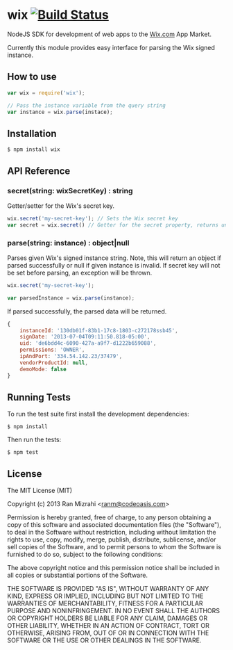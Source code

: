 # wix [![Build Status](https://travis-ci.org/ranm8/wix.png?branch=master)](https://travis-ci.org/ranm8/wix)

NodeJS SDK for development of web apps to the [Wix.com](http://www.wix.com) App Market.

Currently this module provides easy interface for parsing the Wix signed instance.

## How to use

```javascript
var wix = require('wix');

// Pass the instance variable from the query string
var instance = wix.parse(instace);
``` 

## Installation

	$ npm install wix

## API Reference

###  secret(string: wixSecretKey) : string
Getter/setter for the Wix's secret key.

```javascript
wix.secret('my-secret-key'); // Sets the Wix secret key
var secret = wix.secret() // Getter for the secret property, returns undefined if secret key has never been set before
```

### parse(string: instance) : object|null
Parses given Wix's signed instance string. Note, this will return an object if parsed successfully or null if given instance is invalid.
If secret key will not be set before parsing, an exception will be thrown.

```javascript
wix.secret('my-secret-key');

var parsedInstance = wix.parse(instance);
```

If parsed successfully, the parsed data will be returned.

```javascript
{ 
	instanceId: '130db01f-83b1-17c8-1803-c272178ssb45',
  	signDate: '2013-07-04T09:11:50.818-05:00',
  	uid: 'de6bdd4c-6090-427a-a9f7-d1222b659088',
  	permissions: 'OWNER',
  	ipAndPort: '334.54.142.23/37479',
  	vendorProductId: null,
	demoMode: false 
}
```
## Running Tests

To run the test suite first install the development dependencies:

	$ npm install	

Then run the tests:

	$ npm test

## License

The MIT License (MIT)

Copyright (c) 2013 Ran Mizrahi <<ranm@codeoasis.com>>

Permission is hereby granted, free of charge, to any person obtaining a copy
of this software and associated documentation files (the "Software"), to deal
in the Software without restriction, including without limitation the rights
to use, copy, modify, merge, publish, distribute, sublicense, and/or sell
copies of the Software, and to permit persons to whom the Software is
furnished to do so, subject to the following conditions:

The above copyright notice and this permission notice shall be included in
all copies or substantial portions of the Software.

THE SOFTWARE IS PROVIDED "AS IS", WITHOUT WARRANTY OF ANY KIND, EXPRESS OR
IMPLIED, INCLUDING BUT NOT LIMITED TO THE WARRANTIES OF MERCHANTABILITY,
FITNESS FOR A PARTICULAR PURPOSE AND NONINFRINGEMENT. IN NO EVENT SHALL THE
AUTHORS OR COPYRIGHT HOLDERS BE LIABLE FOR ANY CLAIM, DAMAGES OR OTHER
LIABILITY, WHETHER IN AN ACTION OF CONTRACT, TORT OR OTHERWISE, ARISING FROM,
OUT OF OR IN CONNECTION WITH THE SOFTWARE OR THE USE OR OTHER DEALINGS IN
THE SOFTWARE.

